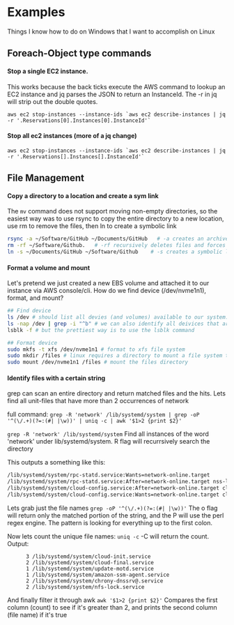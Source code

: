 # Examples
Things I know how to do on Windows that I want to accomplish on Linux

## Foreach-Object type commands

 #### Stop a single EC2 instance.
 
This works because the back ticks execute the AWS command to lookup an EC2 instance and jq parses the JSON to return an InstanceId. The -r in jq will strip out the double quotes.

``aws ec2 stop-instances --instance-ids `aws ec2 describe-instances | jq -r '.Reservations[0].Instances[0].InstanceId'` ``

 #### Stop all ec2 instances (more of a jq change)
``aws ec2 stop-instances --instance-ids `aws ec2 describe-instances | jq -r '.Reservations[].Instances[].InstanceId'` ``

## File Management

#### Copy a directory to a location and create a sym link 

The `mv` command does not support moving non-empty directories, so the easiest way was to use rsync to copy the entire directory to a new location, use rm to remove the files, then ln to create a symbolic link

```bash
rsync -a ~/Software/GitHub ~/Documents/GitHub   # -a creates an archive which copies permissions
rm -rf ~/Software/Github.   # -rf recursively deletes files and forces the deletion
ln -s ~/Documents/GitHub ~/Software/Github    # -s creates a symbolic link (instead of a hard link)
```

#### Format a volume and mount

Let's pretend we just created a new EBS volume and attached it to our instance via AWS console/cli. How do we find device (/dev/nvme1n1), format, and mount?

```bash
## Find device
ls /dev # should list all devies (and volumes) available to our system.. but that's a lot
ls -nap /dev | grep -i "^b" # we can also identify all deivices that art types of 'block'
lsblk -f # but the prettiest way is to use the lsblk command

## Format device
sudo mkfs -t xfs /dev/nvme1n1 # format to xfs file system
sudo mkdir /files # linux requires a directory to mount a file system to. So, lets create a files directory that we can mount ebs volume
sudo mount /dev/nvme1n1 /files # mount the files directory
```

#### Identify files with a certain string
grep can scan an entire directory and return matched files and the hits. Lets find all unit-files that have more than 2 occurrences of network

full command: `grep -R 'network' /lib/systemd/system | grep -oP '^(\/.+)(?=:(#| |\w))' | uniq -c | awk '$1>2 {print $2}'`

`grep -R 'network' /lib/systemd/system` Find all instances of the word 'network' under lib/systemd/system. R flag will recurrsively search the directory

This outputs a something like this:
```bash
/lib/systemd/system/rpc-statd.service:Wants=network-online.target
/lib/systemd/system/rpc-statd.service:After=network-online.target nss-lookup.target rpcbind.socket
/lib/systemd/system/cloud-config.service:After=network-online.target cloud-config.target
/lib/systemd/system/cloud-config.service:Wants=network-online.target cloud-config.target
```

Lets grab just the file names
`grep -oP '^(\/.+)(?=:(#| |\w))'` The o flag will return only the matched portion of the string, and the P will use the perl regex engine. The pattern is looking for everything up to the first colon.

Now lets count the unique file names:
`uniq -c` -C will return the count. Output:

```
      3 /lib/systemd/system/cloud-init.service
      2 /lib/systemd/system/cloud-final.service
      1 /lib/systemd/system/update-motd.service
      1 /lib/systemd/system/amazon-ssm-agent.service
      2 /lib/systemd/system/chrony-dnssrv@.service
      2 /lib/systemd/system/nfs-lock.service
```

And finally filter it through awk
`awk '$1>2 {print $2}'` Compares the first column (count) to see if it's greater than 2, and prints the second column (file name) if it's true 